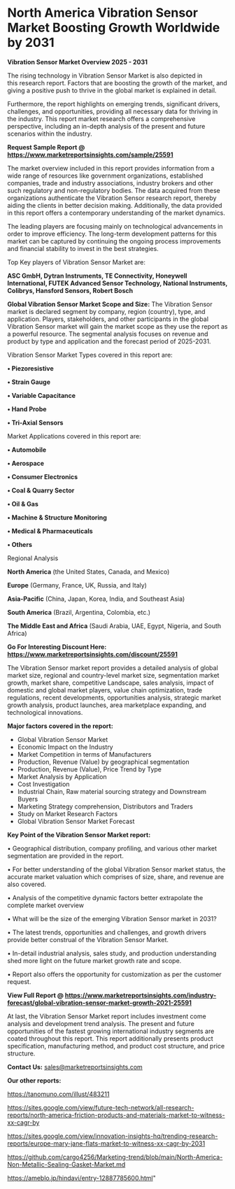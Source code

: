 # North America Vibration Sensor Market Boosting Growth Worldwide by 2031

<Strong> Vibration Sensor Market Overview 2025 - 2031</strong>

The rising technology in Vibration Sensor Market is also depicted in this research report. Factors that are boosting the growth of the market, and giving a positive push to thrive in the global market is explained in detail.

Furthermore, the report highlights on emerging trends, significant drivers, challenges, and opportunities, providing all necessary data for thriving in the industry. This report market research offers a comprehensive perspective, including an in-depth analysis of the present and future scenarios within the industry.

<strong>Request Sample Report @ <a href=https://www.marketreportsinsights.com/sample/25591>https://www.marketreportsinsights.com/sample/25591</a></strong>

The market overview included in this report provides information from a wide range of resources like government organizations, established companies, trade and industry associations, industry brokers and other such regulatory and non-regulatory bodies. The data acquired from these organizations authenticate the Vibration Sensor research report, thereby aiding the clients in better decision making. Additionally, the data provided in this report offers a contemporary understanding of the market dynamics.

The leading players are focusing mainly on technological advancements in order to improve efficiency. The long-term development patterns for this market can be captured by continuing the ongoing process improvements and financial stability to invest in the best strategies.

Top Key players of Vibration Sensor Market are:

<strong>ASC GmbH, Dytran Instruments, TE Connectivity, Honeywell International, FUTEK Advanced Sensor Technology, National Instruments, Colibrys, Hansford Sensors, Robert Bosch</strong>

<strong><b>Global Vibration Sensor Market Scope and Size:</b></strong>
The Vibration Sensor market is declared segment by company, region (country), type, and application. Players, stakeholders, and other participants in the global Vibration Sensor market will gain the market scope as they use the report as a powerful resource. The segmental analysis focuses on revenue and product by type and application and the forecast period of 2025-2031.

Vibration Sensor Market Types covered in this report are:

<strong>• Piezoresistive

• Strain Gauge

• Variable Capacitance

• Hand Probe

• Tri-Axial Sensors</strong>

Market Applications covered in this report are:

<strong>• Automobile

• Aerospace

• Consumer Electronics

• Coal & Quarry Sector

• Oil & Gas

• Machine & Structure Monitoring

• Medical & Pharmaceuticals

• Others</strong> 

Regional Analysis

<strong>North America</strong> (the United States, Canada, and Mexico)

<strong>Europe</strong> (Germany, France, UK, Russia, and Italy)

<strong>Asia-Pacific</strong> (China, Japan, Korea, India, and Southeast Asia)

<strong>South America</strong> (Brazil, Argentina, Colombia, etc.)

<strong>The Middle East and Africa</strong> (Saudi Arabia, UAE, Egypt, Nigeria, and South Africa)

<strong>Go For Interesting Discount Here: <a href=https://www.marketreportsinsights.com/discount/25591>https://www.marketreportsinsights.com/discount/25591</a></strong>

The Vibration Sensor market report provides a detailed analysis of global market size, regional and country-level market size, segmentation market growth, market share, competitive Landscape, sales analysis, impact of domestic and global market players, value chain optimization, trade regulations, recent developments, opportunities analysis, strategic market growth analysis, product launches, area marketplace expanding, and technological innovations.

<strong><b>Major factors covered in the report:</b></strong>
<ul>
  <li>Global Vibration Sensor Market </li>
  <li>Economic Impact on the Industry</li>
  <li>Market Competition in terms of Manufacturers</li>
  <li>Production, Revenue (Value) by geographical segmentation</li>
  <li>Production, Revenue (Value), Price Trend by Type</li>
  <li>Market Analysis by Application</li>
  <li>Cost Investigation</li>
  <li>Industrial Chain, Raw material sourcing strategy and Downstream Buyers</li>
  <li>Marketing Strategy comprehension, Distributors and Traders</li>
  <li>Study on Market Research Factors</li>
  <li>Global Vibration Sensor Market Forecast</li>
</ul>

<strong><b>Key Point of the Vibration Sensor Market report:</b></strong>

• Geographical distribution, company profiling, and various other market segmentation are provided in the report.

• For better understanding of the global Vibration Sensor market status, the accurate market valuation which comprises of size, share, and revenue are also covered.

• Analysis of the competitive dynamic factors better extrapolate the complete market overview

• What will be the size of the emerging Vibration Sensor market in 2031?

• The latest trends, opportunities and challenges, and growth drivers provide better construal of the Vibration Sensor Market.

• In-detail industrial analysis, sales study, and production understanding shed more light on the future market growth rate and scope.

• Report also offers the opportunity for customization as per the customer request.

<strong><b>View Full Report @ <a href=https://www.marketreportsinsights.com/industry-forecast/global-vibration-sensor-market-growth-2021-25591>https://www.marketreportsinsights.com/industry-forecast/global-vibration-sensor-market-growth-2021-25591</a></b></strong>


At last, the Vibration Sensor Market report includes investment come analysis and development trend analysis. The present and future opportunities of the fastest growing international industry segments are coated throughout this report. This report additionally presents product specification, manufacturing method, and product cost structure, and price structure.

<strong>Contact Us:</strong>
sales@marketreportsinsights.com

<strong>Our other reports:</strong>

<a href=https://tanomuno.com/illust/483211>https://tanomuno.com/illust/483211</a>

<a href=https://sites.google.com/view/future-tech-network/all-research-reports/north-america-friction-products-and-materials-market-to-witness-xx-cagr-by>https://sites.google.com/view/future-tech-network/all-research-reports/north-america-friction-products-and-materials-market-to-witness-xx-cagr-by</a>

<a href=https://sites.google.com/view/innovation-insights-hq/trending-research-reports/europe-mary-jane-flats-market-to-witness-xx-cagr-by-2031>https://sites.google.com/view/innovation-insights-hq/trending-research-reports/europe-mary-jane-flats-market-to-witness-xx-cagr-by-2031</a>

<a href=https://github.com/cargo4256/Marketing-trend/blob/main/North-America-Non-Metallic-Sealing-Gasket-Market.md>https://github.com/cargo4256/Marketing-trend/blob/main/North-America-Non-Metallic-Sealing-Gasket-Market.md</a>

<a href=https://ameblo.jp/hindavi/entry-12887785600.html>https://ameblo.jp/hindavi/entry-12887785600.html</a>"

